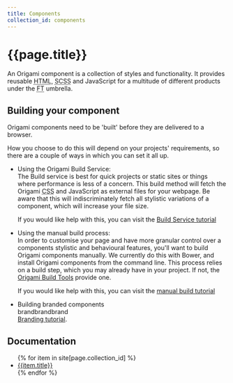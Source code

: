 ```yaml
---
title: Components
collection_id: components
---
```


# {{page.title}}

An Origami component is a collection of styles and functionality. It provides reusable <abbr title="Hypertext Markup Language">HTML</abbr>, <abbr title="Sassy Cascading Style Sheets">SCSS</abbr> and JavaScript for a multitude of different products under the <abbr title="Financial Times">FT</abbr> umbrella.

## Building your component

Origami components need to be 'built' before they are delivered to a browser.

How you choose to do this will depend on your projects' requirements, so there are a couple of ways in which you can set it all up.

- Using the Origami Build Service:  
	The Build service is best for quick projects or static sites or things where performance is less of a concern. This build method will fetch the Origami <abbr title="Cascading Style Sheets">CSS</abbr> and JavaScript as external files for your webpage. Be aware that this will indiscriminately fetch all stylistic variations of a component, which will increase your file size.


	If you would like help with this, you can visit the [Build Service tutorial](/TODO)


- Using the manual build process:  
	In order to customise your page and have more granular control over a components stylistic and behavioural features, you'll want to build Origami components manually. We currently do this with Bower, and install Origami components from the command line. This process relies on a build step, which you may already have in your project. If not, the <a href="https://github.com/Financial-Times/origami-build-tools" class="o-typography-link--external" target="\_blank" rel="noopener">Origami Build Tools</a> provide one.  


	If you would like help with this, you can visit the [manual build tutorial](/TODO)

- Building branded components  
	brandbrandbrand  
	[Branding tutorial](/TODO).

## Documentation
<ul>
	{% for item in site[page.collection_id] %}
		<li>
			<a href="{{item.url}}">{{item.title}}</a>
		</li>
	{% endfor %}
</ul>
